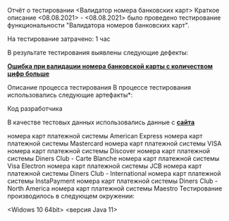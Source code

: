 Отчёт о тестировании <Валидатор номера банковских карт>
Краткое описание
<08.08.2021> - <08.08.2021> было проведено тестирование функциональности "Валидатора номеров банковских карт".

На тестирование затрачено: 1  час 

В результате тестирования выявлены следующие дефекты:

**[Ошибка при валидации номера банковской карты с количеством цифр больше](https://github.com/Dashafx/Java-1.1/issues/1#issue-963431240)**

Описание процесса тестирования
В процессе тестирования использовались следующие артефакты*:

Код разработчика

В качестве тестовых данных использовались данные с **[сайта](https://www.getcreditcardnumbers.com/)**

номера карт платежной системы American Express
номера карт платежной системы Mastercard
номера карт платежной системы VISA
номера карт платежной системы Discover
номера карт платежной системы Diners Club - Carte Blanche
номера карт платежной системы Visa Electron
номера карт платежной системы JCB
номера карт платежной системы Diners Club - International
номера карт платежной системы InstaPayment
номера карт платежной системы Diners Club - North America
номера карт платежной системы Maestro
Тестирование производилось в следующем окружении:

<Widows 10 64bit>
<версия Java 11>
<ntelliJ IDEA>